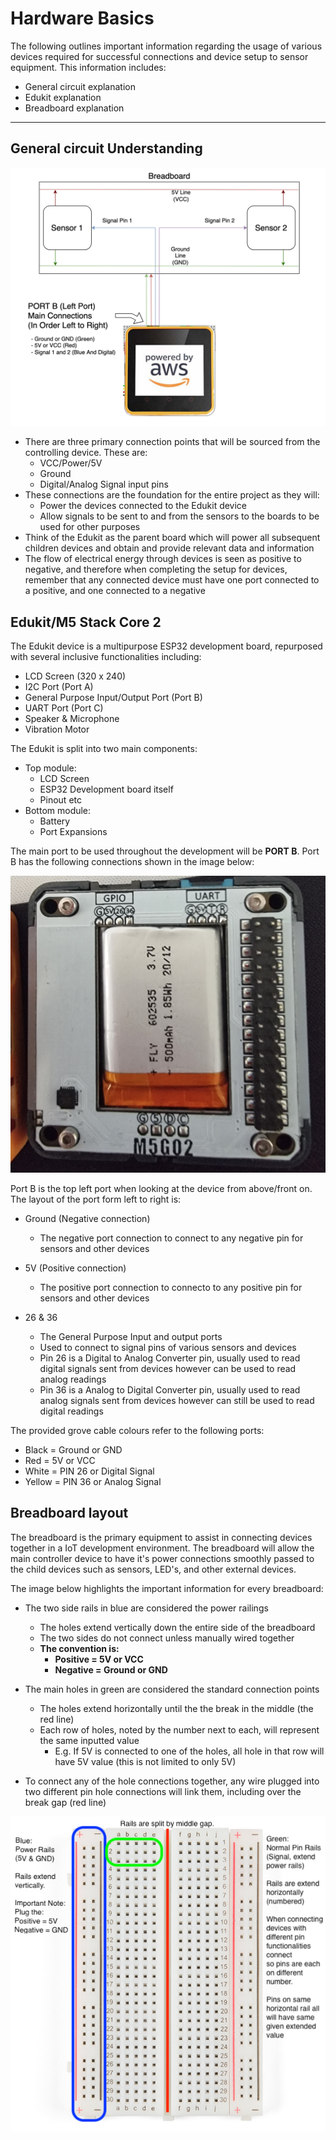 # Hardware Basics

The following outlines important information regarding the usage of various devices required for successful connections and device setup to sensor equipment. This information includes:

- General circuit explanation
- Edukit explanation
- Breadboard explanation

****

## General circuit Understanding
![Black-Box-Diagram](Circuit_Block_Diagram.png)

- There are three primary connection points that will be sourced from the controlling device. These are:
  - VCC/Power/5V
  - Ground
  - Digital/Analog Signal input pins
- These connections are the foundation for the entire project as they will:
  - Power the devices connected to the Edukit device
  - Allow signals to be sent to and from the sensors to the boards to be used for other purposes
- Think of the Edukit as the parent board which will power all subsequent children devices and obtain and provide relevant data and information
- The flow of electrical energy through devices is seen as positive to negative, and therefore when completing the setup for devices, remember that any connected device must have one port connected to a positive, and one connected to a negative

## Edukit/M5 Stack Core 2

The Edukit device is a multipurpose ESP32 development board, repurposed with several inclusive functionalities including:

- LCD Screen (320 x 240)
- I2C Port (Port A)
- General Purpose Input/Output Port (Port B)
- UART Port (Port C)
- Speaker & Microphone
- Vibration Motor

The Edukit is split into two main components:

- Top module:
  - LCD Screen
  - ESP32 Development board itself
  - Pinout etc
- Bottom module:
  - Battery
  - Port Expansions

The main port to be used throughout the development will be **PORT B**. Port B has the following connections shown in the image below:

![Edukit-Bottom-Ports](Edukit-Base-Connector.png)

Port B is the top left port when looking at the device from above/front on. The layout of the port form left to right is:

- Ground (Negative connection)
  
  - The negative port connection to connect to any negative pin for sensors and other devices
  
- 5V (Positive connection)

  - The positive port connection to connecto to any positive pin for sensors and other devices

- 26 & 36
  
  - The General Purpose Input and output ports
  - Used to connect to signal pins of various sensors and devices
  - Pin 26 is a Digital to Analog Converter pin, usually used to read digital signals sent from devices however can be used to read analog readings
  - Pin 36 is a Analog to Digital Converter pin, usually used to read analog signals sent from devices however can still be used to read digital readings

The provided grove cable colours refer to the following ports:

- Black = Ground or GND
- Red = 5V or VCC
- White = PIN 26 or Digital Signal
- Yellow = PIN 36 or Analog Signal

## Breadboard layout

The breadboard is the primary equipment to assist in connecting devices together in a IoT development environment. The breadboard will allow the main controller device to have it's power connections smoothly passed to the child devices such as sensors, LED's, and other external devices.

The image below highlights the important information for every breadboard:

- The two side rails in blue are considered the power railings
  - The holes extend vertically down the entire side of the breadboard
  - The two sides do not connect unless manually wired together  
  - **The convention is:**
    - **Positive = 5V or VCC**
    - **Negative = Ground or GND**

- The main holes in green are considered the standard connection points
  - The holes extend horizontally until the the break in the middle (the red line)
  - Each row of holes, noted by the number next to each, will represent the same inputted value
    - E.g. If 5V is connected to one of the holes, all hole in that row will have 5V value (this is not limited to only 5V)

- To connect any of the hole connections together, any wire plugged into two different pin hole connections will link them, including over the break gap (red line)

![Breadboard-Explanation](Breadboard1.jpeg)

